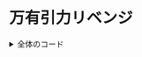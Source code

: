 <link href="../css/original.css" rel="stylesheet">
<link rel="stylesheet" href="https://cdnjs.cloudflare.com/ajax/libs/highlight.js/11.9.0/styles/default.min.css">
<script src="https://cdnjs.cloudflare.com/ajax/libs/highlight.js/11.9.0/highlight.min.js"></script>

# 万有引力リベンジ

<details class="accordion">
  <summary>全体のコード</summary>
  <pre>
<code class="lang-java">
ArrayList&lt;Debri&gt;　objects=new ArrayList&lt;&gt;();

String type;

float asteroid_mass=7.34e2;

float star_mass=5.97e4;

float blackhole_mass=4.97e8;

PVector click_point;

final float G=6.67e-7;

void setup(){
  size(1280,720);
  
  set_target("blackhole");
  
  click_point=new PVector();
  
  preset();
}

void draw(){
  noStroke();
  fill(30,100);
  rect(0,0,width,height);
  
  for(Debri d:objects){
    d.display();
    d.update();
  }
  
  for(Debri d:objects){
    for(Debri d2:objects){
      if(d==d2)continue;
      get_vector(d,d2);
    }
  }
  
  if(mousePressed){
    PVector mouse=new PVector(mouseX,mouseY);
    mouse.sub(click_point);
    float radius=mouse.mag();
    
    noFill();
    stroke(240);
    ellipse(click_point.x,click_point.y,radius*2,radius*2);
    line(click_point.x,click_point.y,mouseX,mouseY);
  }
}

void mousePressed(){
  click_point.set(mouseX,mouseY);
}

void mouseReleased(){
  PVector release_point=new PVector(mouseX,mouseY);
  release_point.sub(click_point);
  release_point.mult(0.25);
  
  switch(type){
    case "asteroid":objects.add(new Asteroid(click_point,release_point));break;
    case "star":objects.add(new Star(click_point,release_point));break;
    case "blackhole":objects.add(new Blackhole(click_point,release_point));break;
  }
}

void keyPressed(){
  switch(key){
    case 'a':set_target("asteroid");break;
    case 's':set_target("star");break;
    case 'b':set_target("blackhole");break;
  }
}

void set_target(String t){
  type=t;
}

PVector get_vector(Debri a,Debri b){
  PVector dir=b.position.copy();
  dir.sub(a.position);
  float dist=dir.mag();
  float accell=G*b.mass/(dist*dist);
  dir.normalize();
  dir.mult(accell);
  a.vector.add(dir);
  return a.vector;
}

void preset(){
  Blackhole b=new Blackhole(new PVector(width*0.5,height*0.5),new PVector());
  b.mass=blackhole_mass;
  
  Star s=new Star(new PVector(width*0.5,height*0.5+150),new PVector(1.5,0));
  s.mass=star_mass;
  
  Asteroid a=new Asteroid(new PVector(width*0.5,height*0.5+170),new PVector(1.31,0));
  a.mass=asteroid_mass;
  
  objects.add(b);
  objects.add(s);
  objects.add(a);
}

abstract class Debri{
  PVector position;
  PVector vector;
  
  float mass;
  boolean isDead;
  
  Debri(){
    position=new PVector();
    vector=new PVector();
    isDead=false;
  }
  
  void set_position(PVector position){
    this.position.set(position);
  }
  
  void set_vector(PVector vector){
    this.vector=vector;
  }
  
  void set_mass(float mass){
    this.mass=mass*random(1,1.5);
  }
  
  abstract void display();
  
  abstract void update();
}

class Asteroid extends Debri{
  
  Asteroid(PVector position,PVector vector){
    super();
    set_position(position);
    set_vector(vector);
    set_mass(asteroid_mass);
  }
  
  void display(){
    noStroke();
    fill(230);
    ellipse(position.x,position.y,5,5);
  }
  
  void update(){
    position.add(vector);
  }
}

class Star extends Debri{
  
  Star(PVector position,PVector vector){
    super();
    set_position(position);
    set_vector(vector);
    set_mass(star_mass);
  }
  
  void display(){
    noStroke();
    fill(230,100,100);
    ellipse(position.x,position.y,15,15);
  }
  
  void update(){
    position.add(vector);
  }
}

class Blackhole extends Debri{
  
  Blackhole(PVector position,PVector vector){
    super();
    set_position(position);
    set_vector(vector);
    set_mass(blackhole_mass);
  }
  
  void display(){
    noStroke();
    fill(0);
    ellipse(position.x,position.y,50,50);
  }
  
  void update(){
    position.add(vector);
  }
}</code>
  </pre>
</details>